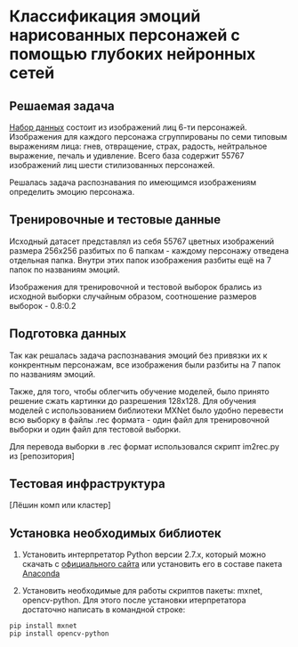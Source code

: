 # Классификация эмоций нарисованных персонажей с помощью глубоких нейронных сетей
 ## Решаемая задача
[Набор данных](http://grail.cs.washington.edu/projects/deepexpr/ferg-db.html "dataset description") состоит из изображений лиц 6-ти персонажей. Изображения для каждого персонажа сгруппированы по семи типовым выражениям лица: гнев, отвращение, страх, радость, нейтральное выражение, печаль и удивление. Всего база содержит 55767 изображений лиц шести стилизованных персонажей.

Решалась задача распознавания по имеющимся изображениям определить эмоцию персонажа.

## Тренировочные и тестовые данные
Исходный датасет представлял из себя 55767 цветных изображений размера 256x256 разбитых по 6 папкам - каждому персонажу отведена отдельная папка. Внутри этих папок изображения разбиты ещё на 7 папок по названиям эмоций.

Изображения для тренировочной и тестовой выборок брались из исходной выборки случайным образом, соотношение размеров выборок - 0.8:0.2

## Подготовка данных
Так как решалась задача распознавания эмоций без привязки их к конкрентным персонажам, все изображения были разбиты на 7 папок по названиям эмоций.

Также, для того, чтобы облегчить обучение моделей, было принято решение сжать картинки до разрешения 128x128.
Для обучения моделей с использованием библиотеки MXNet было удобно перевести всю выборку в файлы .rec формата - один файл для тренировочной выборки и один файл для тестовой выборки.

Для перевода выборки в .rec формат использовался скрипт im2rec.py из [репозитория]

## Тестовая инфраструктура
\[Лёшин комп или кластер\]

## Установка необходимых библиотек
1. Установить интерпретатор Python версии 2.7.x, который можно скачать с [официального сайта](https://www.python.org/downloads/ "python download") или установить его в составе пакета [Anaconda](https://www.anaconda.com/download/ "Anaconda download")

2. Установить необходимые для работы скриптов пакеты: mxnet, opencv-python. Для этого после установки итерпретатора достаточно написать в командной строке:
<pre><code>pip install mxnet
pip install opencv-python
</code></pre>
